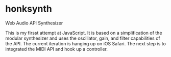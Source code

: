 # honksynth
Web Audio API Synthesizer

This is my firsst attempt at JavaScript. It is based on a simplification of the modular synthesizer and uses the oscillator, gain, and filter capabilities of the API. The current iteration is hanging up on iOS Safari. The next step is to integrated the MIDI API and hook up a controller.
